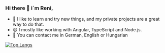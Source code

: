 ### Hi there 👋  i´m Reni,

- 🔭 I like to learn and try new things, and my private projects are a great way to do that. 
- 😄 I mostly like working with Angular, TypeScript and Node.js. 
- 💬 You can contact me in German, English or Hungarian

[![Top Langs](https://github-readme-stats.vercel.app/api/top-langs/?username=ReniIrinyi&langs_count=10&theme=radical)](https://github.com/anuraghazra/github-readme-stats)
